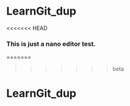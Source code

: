 # LearnGit_dup
<<<<<<< HEAD
### This is just a nano editor test.
=======
>>>>>>> beta
# LearnGit_dup
